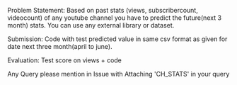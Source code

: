 Problem Statement:
   Based on past stats (views, subscribercount, videocount) of any youtube channel you have to
      predict the future(next 3 month) stats.
   You can use any external library or dataset.


Submission:
  Code with test predicted value in same csv format as given for date next three month(april to june).

Evaluation:
  Test score on views + code

Any Query please mention in Issue with Attaching 'CH_STATS' in your query